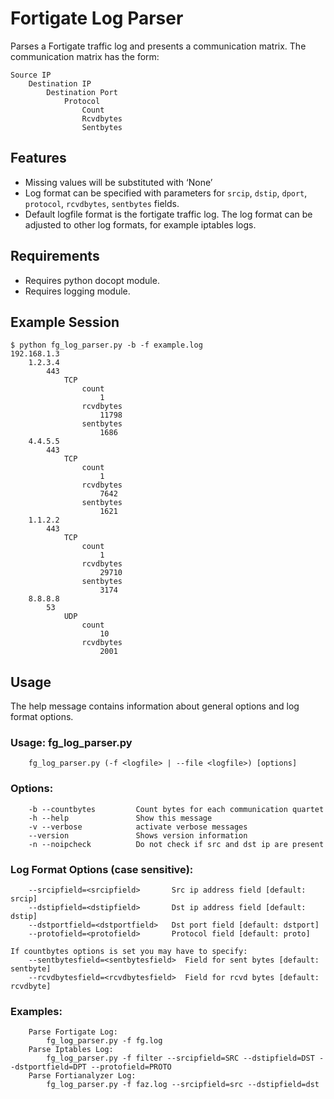 # Fortigate Log Parser
Parses a Fortigate traffic log and presents a communication matrix. The communication
matrix has the form: 

    Source IP
        Destination IP
            Destination Port
                Protocol
                    Count
                    Rcvdbytes
                    Sentbytes

## Features
* Missing values will be substituted with ‘None’
* Log format can be specified with parameters for `srcip`, `dstip`, `dport`, `protocol`, `rcvdbytes`, `sentbytes` fields. 
* Default logfile format is the fortigate traffic log. The log format can be adjusted to other log formats, for example iptables logs. 

## Requirements
* Requires python docopt module.
* Requires logging module.

## Example Session

    $ python fg_log_parser.py -b -f example.log 
    192.168.1.3
	    1.2.3.4
		    443
			    TCP
				    count
					    1
				    rcvdbytes
					    11798
				    sentbytes
					    1686
	    4.4.5.5
		    443
			    TCP
				    count
					    1
				    rcvdbytes
					    7642
				    sentbytes
					    1621
	    1.1.2.2
		    443
			    TCP
				    count
					    1
				    rcvdbytes
					    29710
				    sentbytes
					    3174
	    8.8.8.8
		    53
			    UDP
				    count
					    10
				    rcvdbytes
					    2001

## Usage
The help message contains information about general options and log format options. 

### Usage: fg_log_parser.py

        fg_log_parser.py (-f <logfile> | --file <logfile>) [options]

### Options:

        -b --countbytes         Count bytes for each communication quartet
        -h --help               Show this message
        -v --verbose            activate verbose messages
        --version               Shows version information
        -n --noipcheck          Do not check if src and dst ip are present
    
### Log Format Options (case sensitive):

        --srcipfield=<srcipfield>       Src ip address field [default: srcip]
        --dstipfield=<dstipfield>       Dst ip address field [default: dstip]
        --dstportfield=<dstportfield>   Dst port field [default: dstport]
        --protofield=<protofield>       Protocol field [default: proto]

    If countbytes options is set you may have to specify:
        --sentbytesfield=<sentbytesfield>  Field for sent bytes [default: sentbyte]
        --rcvdbytesfield=<rcvdbytesfield>  Field for rcvd bytes [default: rcvdbyte]

### Examples:

        Parse Fortigate Log:
            fg_log_parser.py -f fg.log
        Parse Iptables Log:
            fg_log_parser.py -f filter --srcipfield=SRC --dstipfield=DST --dstportfield=DPT --protofield=PROTO
        Parse Fortianalyzer Log:
            fg_log_parser.py -f faz.log --srcipfield=src --dstipfield=dst
